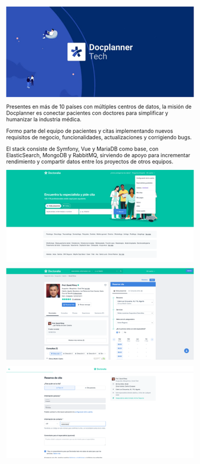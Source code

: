 ![Docplanner](/content/projects/dp.jpg)

Presentes en más de 10 países con múltiples centros de datos, la misión de Docplanner es conectar pacientes con doctores para simplificar y humanizar la industria médica.

Formo parte del equipo de pacientes y citas implementando nuevos requisitos de negocio, funcionalidades, actualizaciones y corrigiendo bugs.

El stack consiste de Symfony, Vue y MariaDB como base, con ElasticSearch, MongoDB y RabbitMQ, sirviendo de apoyo para incrementar rendimiento y compartir datos entre los proyectos de otros equipos.

![Landing](/content/projects/dp-landing.png)

![Perfil Doctor](/content/projects/dp-profile.png)

![Flujo Citas](/content/projects/dp-booking.png)
